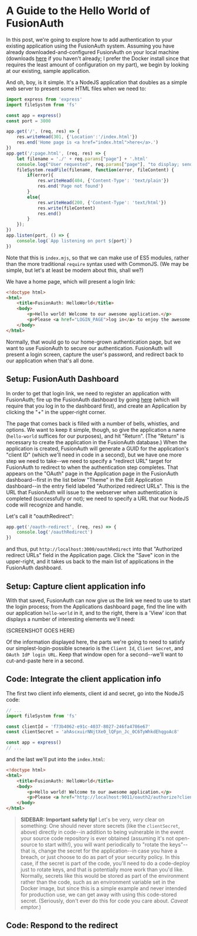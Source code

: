# A Guide to the Hello World of FusionAuth
In this post, we're going to explore how to add authentication to your existing application using the FusionAuth system. Assuming you have already downloaded-and-configured FusionAuth on your local machine (downloads [here](https://fusionauth.io/download) if you haven't already; I prefer the Docker install since that requires the least amount of configuration on my part), we begin by looking at our existing, sample application.

And oh, boy, is it simple. It's a NodeJS application that doubles as a simple web server to present some HTML files when we need to:

```js
import express from 'express'
import fileSystem from 'fs'

const app = express()
const port = 3000

app.get('/', (req, res) => {
	res.writeHead(301, {'Location':'/index.html'})
	res.end('Home page is <a href="index.html">here</a>.')
})
app.get('/:page.html', (req, res) => {
    let filename = './' + req.params["page"] + '.html'
    console.log("User requested", req.params["page"], "to display; sending", filename)
	fileSystem.readFile(filename, function(error, fileContent) {
		if(error){
			res.writeHead(404, {'Content-Type': 'text/plain'})
			res.end('Page not found')
		}
		else{
			res.writeHead(200, {'Content-Type': 'text/html'})
			res.write(fileContent)
			res.end()
		}
	});
})
app.listen(port, () => {
	console.log(`App listening on port ${port}`)
})
```

Note that this is `index.mjs`, so that we can make use of ES5 modules, rather than the more traditional `require` syntax used with CommonJS. (We may be simple, but let's at least be modern about this, shall we?)

We have a home page, which will present a login link:

```html
<!doctype html>
<html>
    <title>FusionAuth: HelloWorld</title>
	<body>
		<p>Hello world! Welcome to our awesome application.</p>
		<p>Please <a href="LOGIN_PAGE">log in</a> to enjoy the awesome.</p>
	</body>
</html>
```

Normally, that would go to our home-grown authentication page, but we want to use FusionAuth to secure our authentication. FusionAuth will present a login screen, capture the user's password, and redirect back to our application when that's all done.

## Setup: FusionAuth Dashboard
In order to get that login link, we need to register an application with FusionAuth; fire up the FusionAuth dashboard by going [here](http://localhost:9011/admin/application/) (which will require that you log in to the dashboard first), and create an Application by clicking the "+" in the upper-right corner.

The page that comes back is filled with a number of bells, whistles, and options. We want to keep it simple, though, so give the application a name (`hello-world` suffices for our purposes), and hit "Return". (The "Return" is necessary to create the application in the FusionAuth database.) When the application is created, FusionAuth will generate a GUID for the application's "client ID" (which we'll need in code in a second), but we have one more step we need to take--we need to specify a "redirect URL" target for FusionAuth to redirect to when the authentication step completes. That appears on the "OAuth" page in the Application page in the FusionAuth dashboard--first in the list below "Theme" in the Edit Application dashboard--in the entry field labeled "Authorized redirect URLs". This is the URL that FusionAuth will issue to the webserver when authentication is completed (successfully or not); we need to specify a URL that our NodeJS code will recognize and handle.

Let's call it "oauthRedirect":

```js
app.get('/oauth-redirect', (req, res) => {
	console.log('/oauthRedirect')
})
```

and thus, put `http://localhost:3000/oauthRedirect` into that "Authorized redirect URLs" field in the Application page. Click the "Save" icon in the upper-right, and it takes us back to the main list of applications in the FusionAuth dashboard.

## Setup: Capture client application info
With that saved, FusionAuth can now give us the link we need to use to start the login process; from the Applications dashboard page, find the line with our application `hello-world` in it, and to the right, there is a 'View' icon that displays a number of interesting elements we'll need:

(SCREENSHOT GOES HERE)

Of the information displayed here, the parts we're going to need to satisfy our simplest-login-possible scneario is the `Client Id`, `Client Secret`, and `OAuth IdP login URL`. Keep that window open for a second--we'll want to cut-and-paste here in a second.

## Code: Integrate the client application info
The first two client info elements, client id and secret, go into the NodeJS code:

```js
// ...
import fileSystem from 'fs'

const clientId = 'f73b4062-e91c-4037-8027-246fa4786e67'
const clientSecret = 'ahAscxuirNNjtXe0_lQFpn_Jc_0C6TyWhkdEhqgoAc8'

const app = express()
// ...
```

and the last we'll put into the `index.html`:

```html
<!doctype html>
<html>
    <title>FusionAuth: HelloWorld</title>
	<body>
		<p>Hello world! Welcome to our awesome application.</p>
		<p>Please <a href="http://localhost:9011/oauth2/authorize?client_id=f73b4062-e91c-4037-8027-246fa4786e67&response_type=code&redirect_uri=http%3A%2F%2Flocalhost%3A3000%2FoauthRedirect">log in</a> to enjoy the awesome.</p>
	</body>
</html>
```

> **SIDEBAR: Important safety tip!** Let's be very, *very* clear on something: One should never store secrets (like the `clientSecret`, above) directly in code--in addition to being vulnerable in the event your source code repository is ever obtained (assuming it's not open-source to start with!), you will want periodically to "rotate the keys"--that is, change the secret for the application--in case you have a breach, or just choose to do as part of your security policy. In this case, if the secret is part of the code, you'll need to do a code-deploy just to rotate keys, and that is potentially more work than you'd like. Normally, secrets like this would be stored as part of the environment rather than the code, such as an environment variable set in the Docker image, but since this is a simple example and never intended for production use, we can get away with using this code-stored secret. (Seriously, don't ever do this for code you care about. *Caveat emptor.*)

## Code: Respond to the redirect
